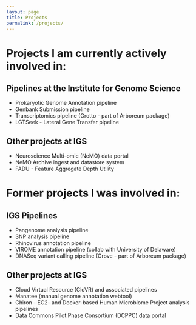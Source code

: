 ```yaml
---
layout: page
title: Projects
permalink: /projects/
---
```


# Projects I am currently actively involved in:

## Pipelines at the Institute for Genome Science

* Prokaryotic Genome Annotation pipeline
* Genbank Submission pipeline
* Transcriptomics pipeline (Grotto - part of Arboreum package)
* LGTSeek - Lateral Gene Transfer pipeline

## Other projects at IGS

* Neuroscience Multi-omic (NeMO) data portal
* NeMO Archive ingest and datastore system
* FADU - Feature Aggregate Depth Utility

# Former projects I was involved in:

## IGS Pipelines

* Pangenome analysis pipeline
* SNP analysis pipeline
* Rhinovirus annotation pipeline
* VIROME annotation pipeline (collab with University of Delaware)
* DNASeq variant calling pipeline (Grove - part of Arboreum package)

## Other projects at IGS

* Cloud Virtual Resource (CloVR) and associated pipelines
* Manatee (manual genome annotation webtool)
* Chiron - EC2- and Docker-based Human Microbiome Project analysis pipelines
* Data Commons Pilot Phase Consortium (DCPPC) data portal

